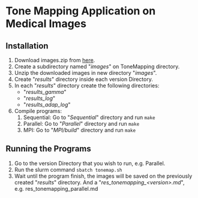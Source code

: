 # Tone Mapping Application on Medical Images

## Installation
1. Download images.zip from [here](https://drive.google.com/file/d/0Bx9NrJbRmDSpMlQ4VGMyQzZDcGc/view?usp=sharing).
1. Create a subdirectory named "_images_" on ToneMapping directory.
1. Unzip the downloaded images in new directory "_images_".
1. Create "_results_" directory inside each version Directory.
1. In each "_results_" directory create the following directories:
	* "_results_gamma_"
	* "_results_log_"
	* "_results_adap_log_"
1. Compile programs:
	1. Sequential: Go to "_Sequential_" directory and run `make`
	1. Parallel: Go to "_Parallel_" directory and run `make`
	1. MPI: Go to "_MPI/build_" directory and run `make`

## Running the Programs
1. Go to the version Directory that you wish to run, e.g. Parallel.
1. Run the slurm command `sbatch tonemap.sh`
1. Wait until the program finish, the images will be saved on the previously created "_results_" directory. And a "*res_tonemapping_\<version\>.md*", e.g. res_tonemapping_parallel.md